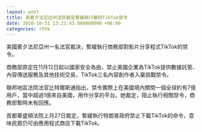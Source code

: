 ```yaml
---
layout: post
title: 美賓夕法尼亞州法院裁定暫緩執行華府TikTok禁令
date: 2020-10-31 13:21:43.000000000 +08:00
categories: rthk
---
```


美國賓夕法尼亞州一名法官裁決，暫緩執行商務部對影片分享程式TikTok的禁令。

商務部原定在11月12日起以國家安全為由，禁止美國企業為TikTok提供數據託管、內容傳送服務及其他技術交易，TikTok三名內容創作者入稟挑戰禁令。

聯邦地區法院法官比特爾斯通指出，禁令實際上在美國境內關閉一個全球約有7億用戶，當中超過1億來自美國，用作分享的平台。她裁定，阻止執行相關禁令，商務部暫時未有回應。

首都華盛頓法院上月27日裁定，暫緩執行特朗普政府禁止下載TikTok的命令，意味民眾仍可由應用程式商店下載TikTok。
